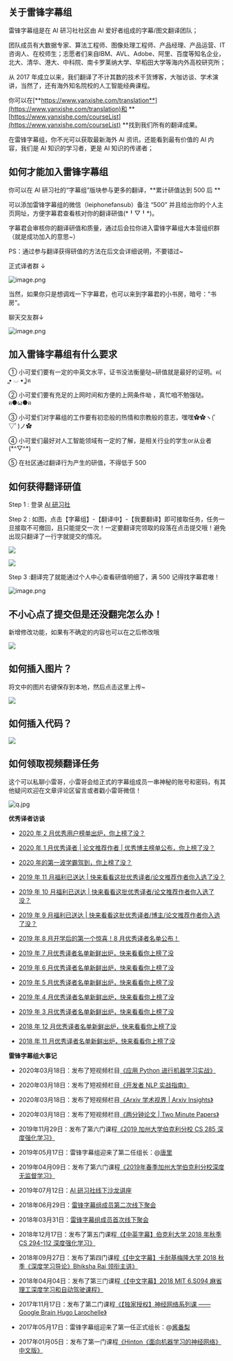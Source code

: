 **关于雷锋字幕组**
-----------

雷锋字幕组是在 AI 研习社社区由 AI 爱好者组成的字幕/图文翻译团队；  

团队成员有大数据专家、算法工程师、图像处理工程师、产品经理、产品运营、IT咨询人、在校师生；志愿者们来自IBM、AVL、Adobe、阿里、百度等知名企业，北大、清华、港大、中科院、南卡罗莱纳大学、早稻田大学等海内外高校研究所；

从 2017 年成立以来，我们翻译了不计其数的技术干货博客，大咖访谈、学术演讲，当然了，还有海外知名院校的人工智能经典课程。

你可以在[**https://www.yanxishe.com/translation**](https://www.yanxishe.com/translation)和 **[https://www.yanxishe.com/courseList](https://www.yanxishe.com/courseList) **找到我们所有的翻译成果。

在雷锋字幕组，你不光可以获取最新海外 AI 资讯，还能看到最有价值的 AI 内容，我们是 AI 知识的学习者，更是 AI 知识的传递者；

  

**如何才能加入雷锋字幕组**
---------------

你可以在 AI 研习社的“字幕组”版块参与更多的翻译，**累计研值达到 500 后 **

可以添加雷锋字幕组的微信（leiphonefansub）备注 “500” 并且给出你的个人主页网址，方便字幕君查看核对你的翻译研值(\*╹▽╹\*)。

字幕君会审核你的翻译研值和质量，通过后会拉你进入雷锋字幕组大本营组织群（就是成功加入的意思~）

PS：通过参与翻译获得研值的方法在后文会详细说明，不要错过~

正式译者群 ↓

![image.png](https://bdn.135editor.com/files/users/524/5246810/202004/8QD2OgKa_eLdQ.png "image.png")

当然，如果你只是想调戏一下字幕君，也可以来到字幕君的小书房，暗号：“书房”。

聊天交友群↓

![image.png](https://bdn.135editor.com/files/users/524/5246810/202004/Afdn46cJ_D4W5.png "image.png")

**加入雷锋字幕组有什么要求**
----------------

① 小可爱们要有一定的中英文水平，证书没法衡量哒~研值就是最好的证明。ฅ( ̳• ◡ • ̳)ฅ 

② 小可爱们要有充足的上网时间和方便的上网条件呦 ，真忙咱不勉强哒。ฅ●ω●ฅ 

③ 小可爱们对字幕组的工作要有初恋般的热情和宗教般的意志，嘿嘿✿✿ヽ(ﾟ▽ﾟ)ノ✿   

④ 小可爱们最好对人工智能领域有一定的了解，是相关行业的学生or从业者 (\*^▽^\*)  

⑤ 在社区通过翻译行为产生的研值，不得低于 500 

  

**如何获得翻译研值**
------------

Step 1 : 登录 [AI 研习社](https://www.yanxishe.com/)

Step 2 : 如图，点击【字幕组】-【翻译中】-【我要翻译】即可接取任务，任务一旦接取不可撤回，且只能提交一次！一定要翻译完领取的段落在点击提交哦！避免出现只翻译了一行字就提交的情况。

![](https://notecdn.yiban.io/cloud_res/79539/imgs/20-4-2_07:02:41.225_93109.png)

![](https://notecdn.yiban.io/cloud_res/79539/imgs/20-4-2_07:02:41.200_2611.png)

Step 3 :翻译完了就能通过个人中心查看研值明细了，满 500 记得找字幕君嗷！  

![image.png](https://bdn.135editor.com/files/users/524/5246810/202004/CJ2nvXpF_nSzO.png)

  

**不小心点了提交但是还没翻完怎么办！**
---------------------

新增修改功能，如果有不确定的内容也可以在之后修改哦  

![](https://notecdn.yiban.io/cloud_res/79539/imgs/20-4-2_07:02:41.020_15474.png)

  

**如何插入图片？**
-----------

将文中的图片右键保存到本地，然后点击这里上传~

![](https://notecdn.yiban.io/cloud_res/79539/imgs/20-4-2_07:02:41.051_28312.png)

**如何插入代码？**
-----------

![](https://notecdn.yiban.io/cloud_res/79539/imgs/20-4-2_07:02:41.064_44741.png)

**如何领取视频翻译任务**
--------------

这个可以私聊小雷哥，小雷哥会给正式的字幕组成员一串神秘的账号和密码，有其他疑问欢迎在文章评论区留言或者戳小雷哥微信！

![q.jpg](https://bdn.135editor.com/files/users/524/5246810/202004/A7d9rMJI_cczc.jpg "q.jpg")

  

****优秀译者访谈****

*   [2020 年 2 月优秀用户榜单出炉，你上榜了没？](https://www.yanxishe.com/blogDetail/18195)
    
*   [2020 年 1 月优秀译者 | 论文推荐作者 | 优秀博主榜单公布，你上榜了没？](https://www.yanxishe.com/blogDetail/17867)
    
*   [2020 年的第一波学霸驾到，你上榜了没？](https://www.yanxishe.com/blogDetail/17667)
    
*   [2019 年 11 月福利已送达 | 快来看看这批优秀译者/论文推荐作者你入选了没？](https://www.yanxishe.com/blogDetail/16870)
    
*   [2019 年 10 月福利已送达 | 快来看看这批优秀译者/论文推荐作者你入选了没？](https://www.yanxishe.com/blogDetail/15761)
    
*   [2019 年 9 月福利已送达 | 快来看看这批优秀译者/博主/论文推荐作者你入选了没？](https://www.yanxishe.com/blogDetail/14823)
    
*   [2019 年 8 月开学后的第一个惊喜！8 月优秀译者名单公布！](https://www.yanxishe.com/blogDetail/14453)
    
*   [2019 年 7 月优秀译者名单新鲜出炉，快来看看你上榜了没](https://www.yanxishe.com/blogDetail/14281)
    
*   [2019 年 6 月优秀译者名单新鲜出炉，快来看看你上榜了没](https://www.yanxishe.com/blogDetail/13891)
    
*   [2019 年 5 月优秀译者名单新鲜出炉，快来看看你上榜了没](https://www.yanxishe.com/blogDetail/13306)
    
*   [2019 年 4 月优秀译者名单新鲜出炉，快来看看你上榜了没](https://www.yanxishe.com/blogDetail/11414)
    
*   [2019 年 3 月优秀译者名单新鲜出炉，快来看看你上榜了没](https://www.yanxishe.com/blogDetail/10856)
    
*   [2018 年 12 月优秀译者名单新鲜出炉，快来看看你上榜了没](https://www.yanxishe.com/blogDetail/9799)
    
*   [2018 年 11 月优秀译者名单新鲜出炉，快来看看你上榜了没](https://www.yanxishe.com/blogDetail/9545)
    

**雷锋字幕组大事记**

*   2020年03月18日：发布了短视频栏目[《应用 Python 进行机器学习实战》 ](https://www.yanxishe.com/overseasCourse/109)
    
*   2020年03月18日：发布了短视频栏目[《开发者 NLP 实战指南》 ](https://www.yanxishe.com/overseasCourse/110)
    
*   2020年03月18日：发布了短视频栏目[《Arxiv 学术视界 | Arxiv Insights》 ](https://www.yanxishe.com/overseasCourse/108)
    
*   2020年03月18日：发布了短视频栏目[《两分钟论文 | Two Minute Papers》 ](https://www.yanxishe.com/overseasCourse/77)
    
*   [](https://www.yanxishe.com/overseasCourse/108
    )2019年11月29日：发布了第六门课程[《2019 加州大学伯克利分校 CS 285 深度强化学习》 ](https://www.yanxishe.com/overseasCourse/103)
    
*   [](https://www.yanxishe.com/overseasCourse/77
    )2019年05月17日：雷锋字幕组迎来了第二任组长：@[唐里](https://www.yanxishe.com/center/myPage/5144503)  
    
*   2019年04月09日：发布了第六门课程[《2019年春季加州大学伯克利分校深度无监督学习》 ](https://www.yanxishe.com/overseasCourse/70)
    
*   2019年07月12日：[AI 研习社线下沙龙讲座](https://www.yanxishe.com/postDetail/13425)
    
*   2018年06月29日：[雷锋字幕组成员第二次线下聚会](https://www.yanxishe.com/TextTranslation/1106) [ ](https://www.yanxishe.com/TextTranslation/1106
    )
    
*   2018年03月31日：[雷锋字幕组成员首次线下聚会](https://www.yanxishe.com/TextTranslation/1105)
    
*   2018年12月17日：发布了第五门课程[《【中英字幕】伯克利大学 2018 年秋季 CS 294-112 深度强化学习》](https://www.yanxishe.com/overseasCourse/30) [ ](https://www.yanxishe.com/overseasCourse/30
    )
    
*   2018年09月27日：发布了第四门课程[《【中文字幕】卡耐基梅隆大学 2018 秋季《深度学习导论》Bhiksha Raj 领衔主讲》](https://www.yanxishe.com/overseasCourse/18)
    
*   2018年04月04日：发布了第三门课程[《【中文字幕】2018 MIT 6.S094 麻省理工深度学习和自动驾驶课程》](https://www.yanxishe.com/overseasCourse/21)
    
*   2017年11月17日：发布了第二门课程[《【独家授权】神经网络系列课 ——Google Brain Hugo Larochelle》](https://www.yanxishe.com/overseasCourse/34)
    
*   2017年05月17日：雷锋字幕组迎来了第一任正式组长：@[酱番梨](https://www.yanxishe.com/center/myPage/5042670)
    
*   2017年01月05日：发布了第一门课程[《Hinton《面向机器学习的神经网络》中文版》 ](https://www.yanxishe.com/overseasCourse/52)
